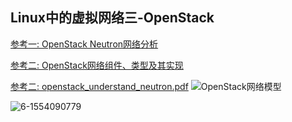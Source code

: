 ## Linux中的虚拟网络三-OpenStack

[参考一: OpenStack Neutron网络分析](https://www.sdnlab.com/13000.html)

[参考二: OpenStack网络组件、类型及其实现](http://202.196.166.180/downloads/CDN/openstack_understand_neutron.pdf)

[参考二: openstack_understand_neutron.pdf](..\..\参考文档\openstack_understand_neutron.pdf) ![OpenStack网络模型](https://raw.githubusercontent.com/Abug0/Typora-Pics/master/pics/Typora20200816221835.jpg)

![6-1554090779](https://raw.githubusercontent.com/Abug0/Typora-Pics/master/pics/Typora20200920205310.jpg)
